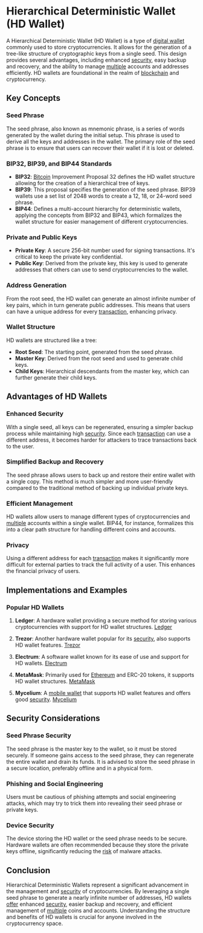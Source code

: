 # Hierarchical Deterministic Wallet (HD Wallet)

A Hierarchical Deterministic Wallet (HD Wallet) is a type of [digital wallet](../d/digital_wallet.md) commonly used to store cryptocurrencies. It allows for the generation of a tree-like structure of cryptographic keys from a single seed. This design provides several advantages, including enhanced [security](../s/security.md), easy backup and recovery, and the ability to manage [multiple](../m/multiple.md) accounts and addresses efficiently. HD wallets are foundational in the realm of [blockchain](../b/blockchain_in_trading.md) and cryptocurrency.

## Key Concepts

### Seed Phrase

The seed phrase, also known as mnemonic phrase, is a series of words generated by the wallet during the initial setup. This phrase is used to derive all the keys and addresses in the wallet. The primary role of the seed phrase is to ensure that users can recover their wallet if it is lost or deleted.

### BIP32, BIP39, and BIP44 Standards

- **BIP32**: [Bitcoin](../b/bitcoin.md) Improvement Proposal 32 defines the HD wallet structure allowing for the creation of a hierarchical tree of keys.
- **BIP39**: This proposal specifies the generation of the seed phrase. BIP39 wallets use a set list of 2048 words to create a 12, 18, or 24-word seed phrase.
- **BIP44**: Defines a multi-account hierarchy for deterministic wallets, applying the concepts from BIP32 and BIP43, which formalizes the wallet structure for easier management of different cryptocurrencies.

### Private and Public Keys

- **Private Key**: A secure 256-bit number used for signing transactions. It's critical to keep the private key confidential.
- **Public Key**: Derived from the private key, this key is used to generate addresses that others can use to send cryptocurrencies to the wallet.

### Address Generation

From the root seed, the HD wallet can generate an almost infinite number of key pairs, which in turn generate public addresses. This means that users can have a unique address for every [transaction](../t/transaction.md), enhancing privacy.

### Wallet Structure

HD wallets are structured like a tree:
- **Root Seed**: The starting point, generated from the seed phrase.
- **Master Key**: Derived from the root seed and used to generate child keys.
- **Child Keys**: Hierarchical descendants from the master key, which can further generate their child keys.

## Advantages of HD Wallets

### Enhanced Security

With a single seed, all keys can be regenerated, ensuring a simpler backup process while maintaining high [security](../s/security.md). Since each [transaction](../t/transaction.md) can use a different address, it becomes harder for attackers to trace transactions back to the user.

### Simplified Backup and Recovery

The seed phrase allows users to back up and restore their entire wallet with a single copy. This method is much simpler and more user-friendly compared to the traditional method of backing up individual private keys.

### Efficient Management

HD wallets allow users to manage different types of cryptocurrencies and [multiple](../m/multiple.md) accounts within a single wallet. BIP44, for instance, formalizes this into a clear path structure for handling different coins and accounts.

### Privacy

Using a different address for each [transaction](../t/transaction.md) makes it significantly more difficult for external parties to track the full activity of a user. This enhances the financial privacy of users.

## Implementations and Examples

### Popular HD Wallets

1. **Ledger**: A hardware wallet providing a secure method for storing various cryptocurrencies with support for HD wallet structures.
   [Ledger](https://www.ledger.com/)

2. **Trezor**: Another hardware wallet popular for its [security](../s/security.md), also supports HD wallet features.
   [Trezor](https://trezor.io/)

3. **Electrum**: A software wallet known for its ease of use and support for HD wallets.
   [Electrum](https://electrum.org/)

4. **MetaMask**: Primarily used for [Ethereum](../e/ethereum_.md) and ERC-20 tokens, it supports HD wallet structures.
   [MetaMask](https://metamask.io/)

5. **Mycelium**: A [mobile wallet](../m/mobile_wallet.md) that supports HD wallet features and offers good [security](../s/security.md).
   [Mycelium](https://wallet.mycelium.com/)

## Security Considerations

### Seed Phrase Security

The seed phrase is the master key to the wallet, so it must be stored securely. If someone gains access to the seed phrase, they can regenerate the entire wallet and drain its funds. It is advised to store the seed phrase in a secure location, preferably offline and in a physical form.

### Phishing and Social Engineering

Users must be cautious of phishing attempts and social engineering attacks, which may try to trick them into revealing their seed phrase or private keys.

### Device Security

The device storing the HD wallet or the seed phrase needs to be secure. Hardware wallets are often recommended because they store the private keys offline, significantly reducing the [risk](../r/risk.md) of malware attacks.

## Conclusion

Hierarchical Deterministic Wallets represent a significant advancement in the management and [security](../s/security.md) of cryptocurrencies. By leveraging a single seed phrase to generate a nearly infinite number of addresses, HD wallets [offer](../o/offer.md) enhanced [security](../s/security.md), easier backup and recovery, and efficient management of [multiple](../m/multiple.md) coins and accounts. Understanding the structure and benefits of HD wallets is crucial for anyone involved in the cryptocurrency space.